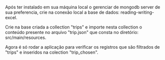 
Após ter instalado em sua máquina local o gerenciar de mongodb server de sua preferencia, crie na conexão local a base de dados: 
reading-writing-excel.

Crie na base criada a collection "trips" e importe nesta collection o conteúdo presente no arquivo "trip.json" que consta no diretório: 
src/main/resources. 

Agora é só rodar a aplicação para verificar os registros que são filtrados de "trips" e inseridos na colection "trip_chosen". 
